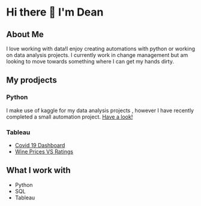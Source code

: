 # Hi there 👋 I'm Dean

## About Me
I love working with data!I enjoy creating automations with python or working on data analysis projects. I currently work in change management but am looking to move towards something where I can get my hands dirty.  

## My prodjects 
### Python
I make use of kaggle for my data analysis projects , however I have recently completed a small automation project. [Have a look!][1]

### Tableau
- [Covid 19 Dashboard][2]
- [Wine Prices VS Ratings][3]

## What I work with
- Python
- SQL
- Tableau 









[1]: https://github.com/deanvanschoor/VT-Excel-Automation- "Excel Automation"
[2]: https://public.tableau.com/views/Covid19Dashboard_16720664419370/Covid19Dash?:language=en-US&publish=yes&:display_count=n&:origin=viz_share_link
[3]: https://public.tableau.com/views/WineMetric/MainMenu?:language=en-US&publish=yes&:display_count=n&:origin=viz_share_link
